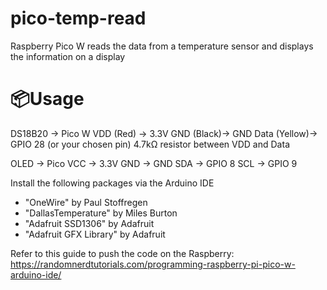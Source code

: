 # pico-temp-read
Raspberry Pico W reads the data from a temperature sensor and displays the information on a display

# 📦Usage
DS18B20    ->  Pico W
VDD (Red)  ->  3.3V 
GND (Black)->  GND
Data (Yellow)-> GPIO 28 (or your chosen pin)
4.7kΩ resistor between VDD and Data

OLED       ->  Pico
VCC        ->  3.3V
GND        ->  GND
SDA        ->  GPIO 8
SCL        ->  GPIO 9

Install the following packages via the Arduino IDE
- "OneWire" by Paul Stoffregen
- "DallasTemperature" by Miles Burton
- "Adafruit SSD1306" by Adafruit
- "Adafruit GFX Library" by Adafruit

Refer to this guide to push the code on the Raspberry:
https://randomnerdtutorials.com/programming-raspberry-pi-pico-w-arduino-ide/
